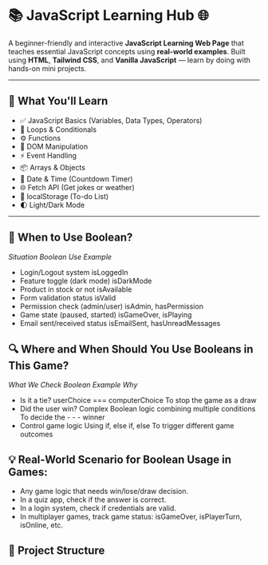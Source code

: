 # 📚 JavaScript Learning Hub 🌐

A beginner-friendly and interactive **JavaScript Learning Web Page** that teaches essential JavaScript concepts using **real-world examples**. Built using **HTML**, **Tailwind CSS**, and **Vanilla JavaScript** — learn by doing with hands-on mini projects.

---

## 🎯 What You'll Learn

- ✅ JavaScript Basics (Variables, Data Types, Operators)
- 🔁 Loops & Conditionals
- ⚙️ Functions
- 🎯 DOM Manipulation
- ⚡ Event Handling
- 📦 Arrays & Objects
- 📆 Date & Time (Countdown Timer)
- 🌐 Fetch API (Get jokes or weather)
- 💾 localStorage (To-do List)
- 🌓 Light/Dark Mode

---
## 🔁 When to Use Boolean?

*Situation	Boolean Use Example*

- Login/Logout system	isLoggedIn
- Feature toggle (dark mode)	isDarkMode
- Product in stock or not	isAvailable
- Form validation status	isValid
- Permission check (admin/user)	isAdmin, hasPermission
- Game state (paused, started)	isGameOver, isPlaying
- Email sent/received status	isEmailSent, hasUnreadMessages

## 🔍 Where and When Should You Use Booleans in This Game?
*What We Check	Boolean Example	Why*

- Is it a tie?	userChoice === computerChoice	To stop the game as a draw
- Did the user win?	Complex Boolean logic combining multiple conditions	To decide the - - - winner
- Control game logic	Using if, else if, else	To trigger different game outcomes

## 💡 Real-World Scenario for Boolean Usage in Games:

- Any game logic that needs win/lose/draw decision.
- In a quiz app, check if the answer is correct.
- In a login system, check if credentials are valid.
- In multiplayer games, track game status: isGameOver, isPlayerTurn, isOnline, etc.


## 📂 Project Structure


